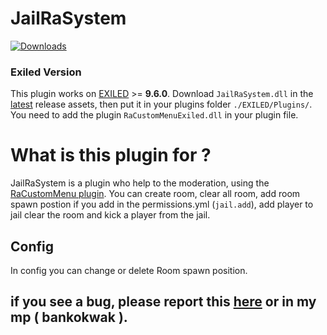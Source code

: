 # JailRaSystem
[![Downloads](https://img.shields.io/github/downloads/Bankokwak/JailRaSystem/total.svg)](https://github.com/Bankokwak/JailRaSystem/releases/latest)

### Exiled Version
This plugin works on [EXILED](https://gitlab.com/exmod-team/EXILED/-/tree/LabAPI?ref_type=heads) >= **9.6.0**.
Download `JailRaSystem.dll` in the [latest](https://github.com/Bankokwak/JailRaSystem/releases/latest) release assets, then put it in your plugins folder `./EXILED/Plugins/`.
You need to add the plugin `RaCustomMenuExiled.dll` in your plugin file.

# What is this plugin for ?
JailRaSystem is a plugin who help to the moderation, using the [RaCustomMenu plugin](https://github.com/Bankokwak/RaCustomMenu/tree/master). You can create room, clear all room, add room spawn postion if you add in the permissions.yml (`jail.add`), add player to jail clear the room and kick a player from the jail.

## Config
In config you can change or delete Room spawn position.

## if you see a bug, please report this [here](https://github.com/Bankokwak/JailRaSystem/issues) or in my mp ( bankokwak ).